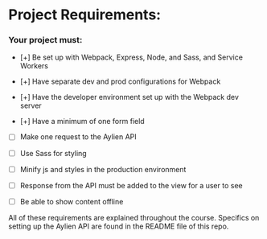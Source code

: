 # Project Requirements:

### Your project must:

- [+] Be set up with Webpack, Express, Node, and Sass, and Service Workers

- [+] Have separate dev and prod configurations for Webpack

- [+] Have the developer environment set up with the Webpack dev server

- [+] Have a minimum of one form field

- [ ] Make one request to the Aylien API

- [ ] Use Sass for styling

- [ ] Minify js and styles in the production environment

- [ ] Response from the API must be added to the view for a user to see 

- [ ] Be able to show content offline

All of these requirements are explained throughout the course. Specifics on setting up the Aylien API are found in the README file of this repo.

